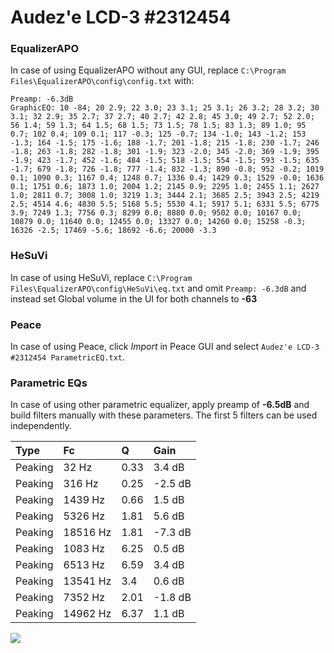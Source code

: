 # Audez'e LCD-3 #2312454

### EqualizerAPO
In case of using EqualizerAPO without any GUI, replace `C:\Program Files\EqualizerAPO\config\config.txt`
with:
```
Preamp: -6.3dB
GraphicEQ: 10 -84; 20 2.9; 22 3.0; 23 3.1; 25 3.1; 26 3.2; 28 3.2; 30 3.1; 32 2.9; 35 2.7; 37 2.7; 40 2.7; 42 2.8; 45 3.0; 49 2.7; 52 2.0; 56 1.4; 59 1.3; 64 1.5; 68 1.5; 73 1.5; 78 1.5; 83 1.3; 89 1.0; 95 0.7; 102 0.4; 109 0.1; 117 -0.3; 125 -0.7; 134 -1.0; 143 -1.2; 153 -1.3; 164 -1.5; 175 -1.6; 188 -1.7; 201 -1.8; 215 -1.8; 230 -1.7; 246 -1.8; 263 -1.8; 282 -1.8; 301 -1.9; 323 -2.0; 345 -2.0; 369 -1.9; 395 -1.9; 423 -1.7; 452 -1.6; 484 -1.5; 518 -1.5; 554 -1.5; 593 -1.5; 635 -1.7; 679 -1.8; 726 -1.8; 777 -1.4; 832 -1.3; 890 -0.8; 952 -0.2; 1019 0.1; 1090 0.3; 1167 0.4; 1248 0.7; 1336 0.4; 1429 0.3; 1529 -0.0; 1636 0.1; 1751 0.6; 1873 1.0; 2004 1.2; 2145 0.9; 2295 1.0; 2455 1.1; 2627 1.0; 2811 0.7; 3008 1.0; 3219 1.3; 3444 2.1; 3685 2.5; 3943 2.5; 4219 2.5; 4514 4.6; 4830 5.5; 5168 5.5; 5530 4.1; 5917 5.1; 6331 5.5; 6775 3.9; 7249 1.3; 7756 0.3; 8299 0.0; 8880 0.0; 9502 0.0; 10167 0.0; 10879 0.0; 11640 0.0; 12455 0.0; 13327 0.0; 14260 0.0; 15258 -0.3; 16326 -2.5; 17469 -5.6; 18692 -6.6; 20000 -3.3
```

### HeSuVi
In case of using HeSuVi, replace `C:\Program Files\EqualizerAPO\config\HeSuVi\eq.txt` and omit `Preamp:
-6.3dB` and instead set Global volume in the UI for both channels to **-63**

### Peace
In case of using Peace, click *Import* in Peace GUI and select `Audez'e LCD-3 #2312454 ParametricEQ.txt`.

### Parametric EQs
In case of using other parametric equalizer, apply preamp of **-6.5dB** and build filters manually with
these parameters. The first 5 filters can be used independently.

| Type    | Fc       |    Q | Gain    |
|:--------|:---------|:-----|:--------|
| Peaking | 32 Hz    | 0.33 | 3.4 dB  |
| Peaking | 316 Hz   | 0.25 | -2.5 dB |
| Peaking | 1439 Hz  | 0.66 | 1.5 dB  |
| Peaking | 5326 Hz  | 1.81 | 5.6 dB  |
| Peaking | 18516 Hz | 1.81 | -7.3 dB |
| Peaking | 1083 Hz  | 6.25 | 0.5 dB  |
| Peaking | 6513 Hz  | 6.59 | 3.4 dB  |
| Peaking | 13541 Hz | 3.4  | 0.6 dB  |
| Peaking | 7352 Hz  | 2.01 | -1.8 dB |
| Peaking | 14962 Hz | 6.37 | 1.1 dB  |

![](https://raw.githubusercontent.com/jaakkopasanen/AutoEq/master/results/innerfidelity/sbaf-serious/Audez'e%20LCD-3%20#2312454/Audez'e%20LCD-3%20#2312454.png)